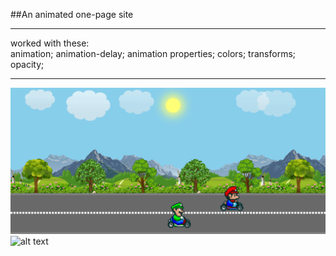 ##An animated one-page site

<hr />
worked with these:
<br />
animation;
animation-delay;
animation properties;
colors;
transforms;
opacity;
<br />
<hr />

![alt text](img/for_readme/day.png "Title Text")
![alt text](img/for_readme/nigh.png "Title Text")

